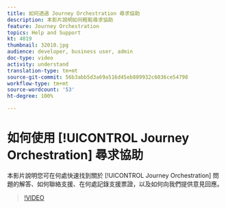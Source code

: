 ```yaml
---
title: 如何透過 Journey Orchestration 尋求協助
description: 本影片說明如何輕鬆尋求協助
feature: Journey Orchestration
topics: Help and Support
kt: 4019
thumbnail: 32010.jpg
audience: developer, business user, admin
doc-type: video
activity: understand
translation-type: tm+mt
source-git-commit: 56b3abb5d3a69a516d45eb889932c6036ce54798
workflow-type: tm+mt
source-wordcount: '53'
ht-degree: 100%

---
```



# 如何使用 [!UICONTROL Journey Orchestration] 尋求協助

本影片說明您可在何處快速找到關於 [!UICONTROL Journey Orchestration] 問題的解答、如何聯絡支援、在何處記錄支援票證，以及如何向我們提供意見回應。

>[!VIDEO](https://video.tv.adobe.com/v/32010?quality=12)
